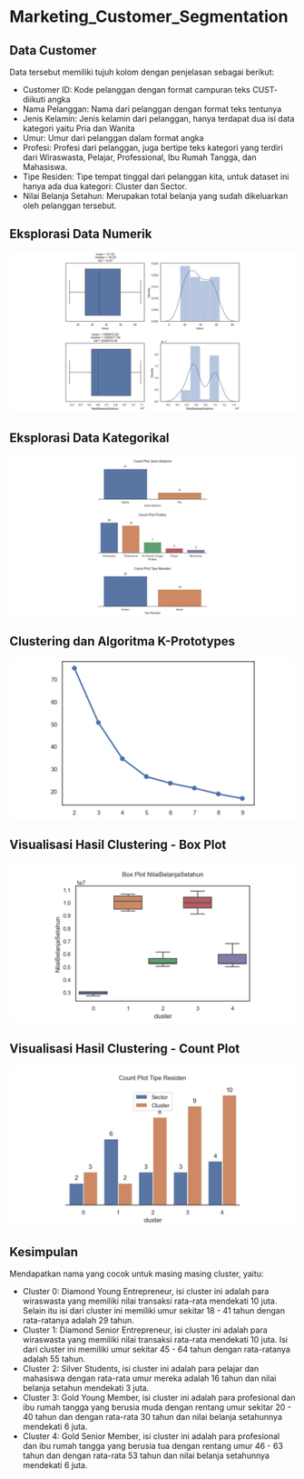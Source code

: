 # Marketing_Customer_Segmentation

## Data Customer
Data tersebut memiliki tujuh kolom dengan penjelasan sebagai berikut:
- Customer ID: Kode pelanggan dengan format campuran teks CUST- diikuti angka
- Nama Pelanggan: Nama dari pelanggan dengan format teks tentunya
- Jenis Kelamin: Jenis kelamin dari pelanggan, hanya terdapat dua isi data kategori yaitu Pria dan Wanita
- Umur: Umur dari pelanggan dalam format angka
- Profesi: Profesi dari pelanggan, juga bertipe teks kategori yang terdiri dari Wiraswasta, Pelajar, Professional, Ibu Rumah Tangga, dan Mahasiswa.
- Tipe Residen: Tipe tempat tinggal dari pelanggan kita, untuk dataset ini hanya ada dua kategori: Cluster dan Sector.
- Nilai Belanja Setahun: Merupakan total belanja yang sudah dikeluarkan oleh pelanggan tersebut.
  
## Eksplorasi Data Numerik

![alt text](https://github.com/muhammadrafi18/Marketing_Customer_Segmentation/blob/main/Slide1.JPG?raw=true)

## Eksplorasi Data Kategorikal

![alt text](https://github.com/muhammadrafi18/Marketing_Customer_Segmentation/blob/main/Slide2.JPG?raw=true)

## Clustering dan Algoritma K-Prototypes

![alt text](https://github.com/muhammadrafi18/Marketing_Customer_Segmentation/blob/main/Slide3.JPG?raw=true)

## Visualisasi Hasil Clustering - Box Plot

![alt text](https://github.com/muhammadrafi18/Marketing_Customer_Segmentation/blob/main/Slide4.JPG?raw=true)

## Visualisasi Hasil Clustering - Count Plot

![alt text](https://github.com/muhammadrafi18/Marketing_Customer_Segmentation/blob/main/Slide5.JPG?raw=true)

## Kesimpulan
Mendapatkan nama yang cocok untuk masing masing cluster, yaitu:

- Cluster 0: Diamond Young Entrepreneur, isi cluster ini adalah para wiraswasta yang memiliki nilai transaksi rata-rata mendekati 10 juta. Selain itu isi dari cluster ini memiliki umur sekitar 18 - 41 tahun dengan rata-ratanya adalah 29 tahun.
- Cluster 1: Diamond Senior Entrepreneur, isi cluster ini adalah para wiraswasta yang memiliki nilai transaksi rata-rata mendekati 10 juta. Isi dari cluster ini memiliki umur sekitar 45 - 64 tahun dengan rata-ratanya adalah 55 tahun.
- Cluster 2: Silver Students, isi cluster ini adalah para pelajar dan mahasiswa dengan rata-rata umur mereka adalah 16 tahun dan nilai belanja setahun mendekati 3 juta.
- Cluster 3: Gold Young Member, isi cluster ini adalah para profesional dan ibu rumah tangga yang berusia muda dengan rentang umur sekitar 20 - 40 tahun dan dengan rata-rata 30 tahun dan nilai belanja setahunnya mendekati 6 juta.
- Cluster 4: Gold Senior Member, isi cluster ini adalah para profesional dan ibu rumah tangga yang berusia tua dengan rentang umur 46 - 63 tahun dan dengan rata-rata 53 tahun dan nilai belanja setahunnya mendekati 6 juta.


